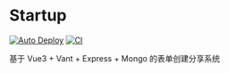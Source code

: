 # Startup
[![Auto Deploy](https://github.com/ppxan/startup/actions/workflows/auto_deploy.yml/badge.svg)](https://github.com/ppxan/startup/actions/workflows/auto_deploy.yml) [![CI](https://github.com/ppxan/startup/actions/workflows/ci.yml/badge.svg)](https://github.com/ppxan/startup/actions/workflows/ci.yml)


基于 Vue3 + Vant + Express + Mongo 的表单创建分享系统
